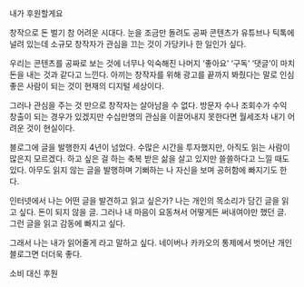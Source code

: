 내가 후원할게요

창작으로 돈 벌기 참 어려운 시대다. 눈을 조금만 돌려도 공짜 콘텐츠가 유튜브나 틱톡에 널려 있는데 소규모 창작자가 관심을 끄는 것이 가당키나 한 일인가 싶다.

우리는 콘텐츠를 공짜로 보는 것에 너무나 익숙해진 나머지 ‘좋아요’ ‘구독’ ‘댓글’이 마치 돈을 내는 것과 같다고 느낀다. 아끼는 창작자를 위해 광고를 끝까지 봐줬다는 말로 인심 좋은 사람이 되는 것이 현재의 디지털 세상이다.

그러나 관심을 주는 것 만으로 창작자는 살아남을 수 없다. 방문자 수나 조회수가 수익 창출이 되는 경우가 있겠지만 수십만명의 관심을 이끌어내지 못한다면 월세조차 내기 어려운 것이 현실이다. 

블로그에 글을 발행한지 4년이 넘었다. 수많은 시간을 투자했지만, 아직도 읽는 사람이 많은지 모르겠다. 하고 싶은 걸 하는 축복 받은 삶을 살고 있지만 쓸쓸하다고 느낄 때도 있다. 아무도 읽지 않는 글을 발행하며 기뻐하는 나 자신을 보며 공허함에 빠지기도 한다.

인터넷에서 나는 어떤 글을 발견하고 읽고 싶은가? 나는 개인의 목소리가 담긴 글을 읽고 싶다. 돈이 되지 않을 글. 그러나 내 마음이 요동쳐서 어떻게든 써내여야만 했던 글. 그런 글을 읽고 감동에 빠지고 싶다.

그래서 나는 내가 읽어줄게 라고 말하고 싶다. 네이버나 카카오의 통제에서 벗어난 개인 블로그면 더더욱 좋다. 

소비 대신 후원

